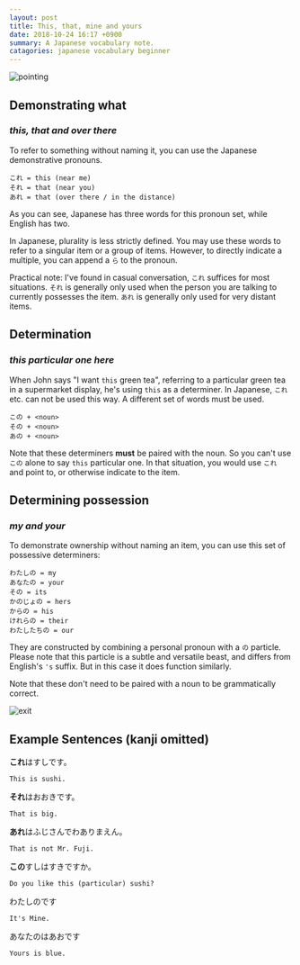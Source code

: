 ```yaml
---
layout: post
title: This, that, mine and yours
date: 2018-10-24 16:17 +0900
summary: A Japanese vocabulary note.
catagories: japanese vocabulary beginner
---
```

![pointing](https://images.unsplash.com/photo-1498832229091-4425cea65b29?ixlib=rb-0.3.5&ixid=eyJhcHBfaWQiOjEyMDd9&s=81fc956f1ce0dc2aff5ce55ece5384a3&auto=format&fit=crop&w=1350&q=80)

## Demonstrating what 
### *this, that and over there*

To refer to something without naming it, you can use the Japanese demonstrative pronouns.

```
これ = this (near me) 
それ = that (near you)
あれ = that (over there / in the distance)
```

As you can see, Japanese has three words for this pronoun set, while English has two.

In Japanese, plurality is less strictly defined. You may use these words to refer to a singular item or a group of items. However, to directly indicate a multiple, you can append a `ら` to the pronoun.

Practical note: I've found in casual conversation, `これ` suffices for most situations.  `それ` is generally only used when the person you are talking to currently possesses the item.  `あれ` is generally only used for very distant items.

## Determination 
### *this particular one here*

When John says "I want `this` green tea", referring to a particular green tea in a supermarket display, he's using `this` as a determiner.
In Japanese, `これ` etc. can not be used this way.  A different set of words must be used.

```
この + <noun> 
その + <noun> 
あの + <noun> 
```
Note that these determiners **must** be paired with the noun.  So you can't use `この` alone to say `this` particular one. In that situation, you would use `これ` and point to, or otherwise indicate to the item. 

## Determining possession 
### *my and your*
To demonstrate ownership without naming an item, you can use this set of possessive determiners:  
```
わたしの = my
あなたの = your
その = its
かのじょの = hers 
からの = his
けれらの = their
わたしたちの = our
```
They are constructed by combining a personal pronoun with a `の` particle.  Please note that this particle is a subtle and versatile beast, and differs from English's `'s` suffix.  But in this case it does function similarly.

Note that these don't need to be paired with a noun to be grammatically correct.  
  
  
![exit](https://images.unsplash.com/photo-1530358449046-0aec8f1c0414?ixlib=rb-0.3.5&ixid=eyJhcHBfaWQiOjEyMDd9&s=e34c0a4c28df5cd5f01a6c6cb9dad3dc&auto=format&fit=crop&w=1351&q=80)
## Example Sentences (kanji omitted)
**これ**はすしです。 
```
This is sushi.
```

**それ**はおおきです。 
 ```
That is big.
```

**あれ**はふじさんでわありまえん。
```
That is not Mr. Fuji.
```
**この**すしはすきですか。
```
Do you like this (particular) sushi?
```
わたしのです
```
It's Mine.
```

あなたのはあおです

```
Yours is blue.
```

